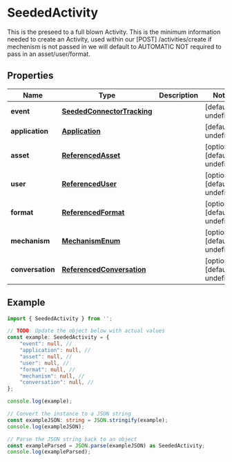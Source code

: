 
# SeededActivity

This is the preseed to a full blown Activity.  This is the minimum information needed to create an Activity, used within our [POST] /activities/create  if mechenism is not passed in we will default to AUTOMATIC  NOT required to pass in an asset/user/format.

## Properties

Name | Type | Description | Notes
------------ | ------------- | ------------- | -------------
**event** | [**SeededConnectorTracking**](SeededConnectorTracking) |  | [default to undefined]
**application** | [**Application**](Application) |  | [default to undefined]
**asset** | [**ReferencedAsset**](ReferencedAsset) |  | [optional] [default to undefined]
**user** | [**ReferencedUser**](ReferencedUser) |  | [optional] [default to undefined]
**format** | [**ReferencedFormat**](ReferencedFormat) |  | [optional] [default to undefined]
**mechanism** | [**MechanismEnum**](MechanismEnum) |  | [optional] [default to undefined]
**conversation** | [**ReferencedConversation**](ReferencedConversation) |  | [optional] [default to undefined]

## Example

```typescript
import { SeededActivity } from '';

// TODO: Update the object below with actual values
const example: SeededActivity = {
    "event": null, // 
    "application": null, // 
    "asset": null, // 
    "user": null, // 
    "format": null, // 
    "mechanism": null, // 
    "conversation": null, // 
};

console.log(example);

// Convert the instance to a JSON string
const exampleJSON: string = JSON.stringify(example);
console.log(exampleJSON);

// Parse the JSON string back to an object
const exampleParsed = JSON.parse(exampleJSON) as SeededActivity;
console.log(exampleParsed);
```




